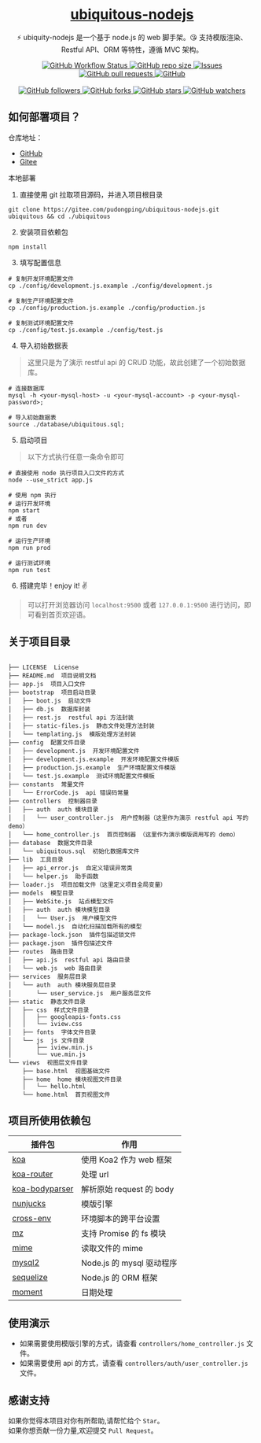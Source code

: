 <p align="center">
    <h1 align="center"><a href="https://pudodngping.com">ubiquitous-nodejs</a></h1>
    <p align="center">⚡ ubiquity-nodejs 是一个基于 node.js 的 web 脚手架。😘 支持模版渲染、Restful API、ORM 等特性，遵循 MVC 架构。</p>
</p>
<p align="center">
    <a href="https://github.com/pudongping/ubiquitous-nodejs" target="_blank">
        <img alt="GitHub Workflow Status" src="https://img.shields.io/badge/the--node.js--scaffold-ubiquitous--nodejs-orange">
    </a>
    <a href="https://github.com/pudongping/ubiquitous-nodejs" target="_blank">
        <img alt="GitHub repo size" src="https://img.shields.io/github/repo-size/pudongping/ubiquitous-nodejs">
    </a>
    <a href="https://github.com/pudongping/ubiquitous-nodejs" target="_blank">
        <img alt="Issues" src="https://img.shields.io/github/issues/pudongping/ubiquitous-nodejs" />
    </a>
    <a href="https://github.com/pudongping/ubiquitous-nodejs/pulls" target="_blank">
        <img alt="GitHub pull requests" src="https://img.shields.io/github/issues-pr/pudongping/ubiquitous-nodejs" />
    </a>
    <a href="https://github.com/pudongping/ubiquitous-nodejs" target="_blank">
        <img alt="GitHub" src="https://img.shields.io/github/license/pudongping/ubiquitous-nodejs">
    </a>
<br/>
<br/>
    <a href="https://github.com/pudongping/ubiquitous-nodejs" target="_blank">
        <img alt="GitHub followers" src="https://img.shields.io/github/followers/pudongping?style=social">
    </a>
    <a href="https://github.com/pudongping/ubiquitous-nodejs" target="_blank">
        <img alt="GitHub forks" src="https://img.shields.io/github/forks/pudongping/ubiquitous-nodejs?style=social">
    </a>
    <a href="https://github.com/pudongping/ubiquitous-nodejs" target="_blank">
        <img alt="GitHub stars" src="https://img.shields.io/github/stars/pudongping/ubiquitous-nodejs?style=social">
    </a>
    <a href="https://github.com/pudongping/ubiquitous-nodejs" target="_blank">
        <img alt="GitHub watchers" src="https://img.shields.io/github/watchers/pudongping/ubiquitous-nodejs?style=social">
    </a>
</p>

## 如何部署项目？

仓库地址：  
- [GitHub](https://github.com/pudongping/ubiquitous-nodejs.git)
- [Gitee](https://gitee.com/pudongping/ubiquitous-nodejs.git)  

本地部署  
1. 直接使用 git 拉取项目源码，并进入项目根目录

```shell
git clone https://gitee.com/pudongping/ubiquitous-nodejs.git ubiquitous && cd ./ubiquitous
```

2. 安装项目依赖包

```shell
npm install
```

3. 填写配置信息

```shell
# 复制开发环境配置文件
cp ./config/development.js.example ./config/development.js

# 复制生产环境配置文件
cp ./config/production.js.example ./config/production.js

# 复制测试环境配置文件
cp ./config/test.js.example ./config/test.js
```

4. 导入初始数据表
> 这里只是为了演示 restful api 的 CRUD 功能，故此创建了一个初始数据库。

```shell
# 连接数据库
mysql -h <your-mysql-host> -u <your-mysql-account> -p <your-mysql-password>;

# 导入初始数据表
source ./database/ubiquitous.sql;
```

5. 启动项目
> 以下方式执行任意一条命令即可

```shell
# 直接使用 node 执行项目入口文件的方式
node --use_strict app.js

# 使用 npm 执行
# 运行开发环境
npm start
# 或者
npm run dev

# 运行生产环境
npm run prod

# 运行测试环境
npm run test
```

6. 搭建完毕！enjoy it! ✌️
> 可以打开浏览器访问 `localhost:9500` 或者 `127.0.0.1:9500` 进行访问，即可看到首页欢迎语。

## 关于项目目录

```shell

├── LICENSE  License
├── README.md  项目说明文档
├── app.js  项目入口文件
├── bootstrap  项目启动目录
│   ├── boot.js  启动文件
│   ├── db.js  数据库封装
│   ├── rest.js  restful api 方法封装
│   ├── static-files.js  静态文件处理方法封装
│   └── templating.js  模版处理方法封装
├── config  配置文件目录
│   ├── development.js  开发环境配置文件
│   ├── development.js.example  开发环境配置文件模版
│   ├── production.js.example  生产环境配置文件模版
│   └── test.js.example  测试环境配置文件模板
├── constants  常量文件
│   └── ErrorCode.js  api 错误码常量
├── controllers  控制器目录
│   ├── auth  auth 模块目录
│   │   └── user_controller.js  用户控制器（这里作为演示 restful api 写的 demo）
│   └── home_controller.js  首页控制器 （这里作为演示模版调用写的 demo）
├── database  数据文件目录
│   └── ubiquitous.sql  初始化数据库文件
├── lib  工具目录
│   ├── api_error.js  自定义错误异常类
│   └── helper.js  助手函数
├── loader.js  项目加载文件（这里定义项目全局变量）
├── models  模型目录
│   ├── WebSite.js  站点模型文件
│   ├── auth  auth 模块模型目录
│   │   └── User.js  用户模型文件
│   └── model.js  自动化扫描加载所有的模型
├── package-lock.json  插件包描述锁文件
├── package.json  插件包描述文件
├── routes  路由目录
│   ├── api.js  restful api 路由目录
│   └── web.js  web 路由目录
├── services  服务层目录
│   └── auth  auth 模块服务层目录
│       └── user_service.js  用户服务层文件
├── static  静态文件目录
│   ├── css  样式文件目录
│   │   ├── googleapis-fonts.css
│   │   └── iview.css
│   ├── fonts  字体文件目录
│   └── js  js 文件目录
│       ├── iview.min.js
│       └── vue.min.js
└── views  视图层文件目录
    ├── base.html  视图基础文件
    ├── home  home 模块视图文件目录
    │   └── hello.html
    └── home.html  首页视图文件

```

## 项目所使用依赖包

插件包 | 作用
--- | ---
[koa](https://koa.bootcss.com/) | 使用 Koa2 作为 web 框架
[koa-router](https://github.com/koajs/router) | 处理 url
[koa-bodyparser](https://github.com/koajs/bodyparser) | 解析原始 request 的 body
[nunjucks](https://mozilla.github.io/nunjucks/cn/templating.html) | 模版引擎
[cross-env](https://github.com/kentcdodds/cross-env#readme) | 环境脚本的跨平台设置
[mz](https://github.com/normalize/mz#readme) | 支持 Promise 的 fs 模块
[mime](https://github.com/broofa/mime#readme) | 读取文件的 mime
[mysql2](https://github.com/sidorares/node-mysql2#readme) | Node.js 的 mysql 驱动程序
[sequelize](https://www.sequelize.com.cn/) | Node.js 的 ORM 框架
[moment](http://momentjs.cn/) | 日期处理

## 使用演示
- 如果需要使用模版引擎的方式，请查看 `controllers/home_controller.js` 文件。
- 如果需要使用 api 的方式，请查看 `controllers/auth/user_controller.js` 文件。

## 感谢支持

如果你觉得本项目对你有所帮助,请帮忙给个 `Star`。  
如果你想贡献一份力量,欢迎提交 `Pull Request`。
